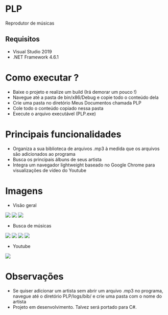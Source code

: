 # PLP
Reprodutor de músicas

## Requisitos
- Visual Studio 2019
- .NET Framework 4.6.1

# Como executar ?
- Baixe o projeto e realize um build (Irá demorar um pouco !)
- Navegue até a pasta de bin/x86/Debug e copie todo o conteúdo dela
- Crie uma pasta no diretório Meus Documentos chamada PLP
- Cole todo o conteúdo copiado nessa pasta
- Execute o arquivo executável (PLP.exe)

# Principais funcionalidades
- Organiza a sua biblioteca de arquivos .mp3 à medida que os arquivos são adicionados ao programa
- Busca os principais álbuns de seus artista
- Integra um navegador lightweight baseado no Google Chrome para visualizações de vídeo do Youtube

# Imagens
- Visão geral
<div>
  <img src=https://user-images.githubusercontent.com/88407564/145636547-183fae29-7160-4705-892c-80f38df10d9b.png>
  <img src=https://user-images.githubusercontent.com/88407564/145636552-47675cf0-9fe6-4482-8fbc-76fc622b85a7.png>
  <img src=https://user-images.githubusercontent.com/88407564/145636556-8ddd926e-750f-456f-9b5f-86f6aa0df953.png>
</div>

- Busca de músicas
<div>
  <img src=https://user-images.githubusercontent.com/88407564/145636550-79ec4ae3-c567-4930-9f69-01dab619157d.png>
  <img src=https://user-images.githubusercontent.com/88407564/145636531-408ac22d-8cb7-4db8-969e-018a78828f8c.png>
  <img src=https://user-images.githubusercontent.com/88407564/145636544-17ad00f4-a1f5-4f86-8d1b-6ea1868770ef.png>
  <img src=https://user-images.githubusercontent.com/88407564/145636545-1a21ada6-d664-42ea-9b5f-972722dbe50c.png>
</div>

- Youtube
<div>
  <img src=https://user-images.githubusercontent.com/88407564/145636558-8b41b114-bae7-4000-8afe-cc424155e6d7.png>
</div>

# Observações
- Se quiser adicionar um artista sem abrir um arquivo .mp3 no programa, navegue até o diretório PLP/logs/bib/ e crie uma pasta com o nome do artista
- Projeto em desenvolvimento. Talvez será portado para C#.
